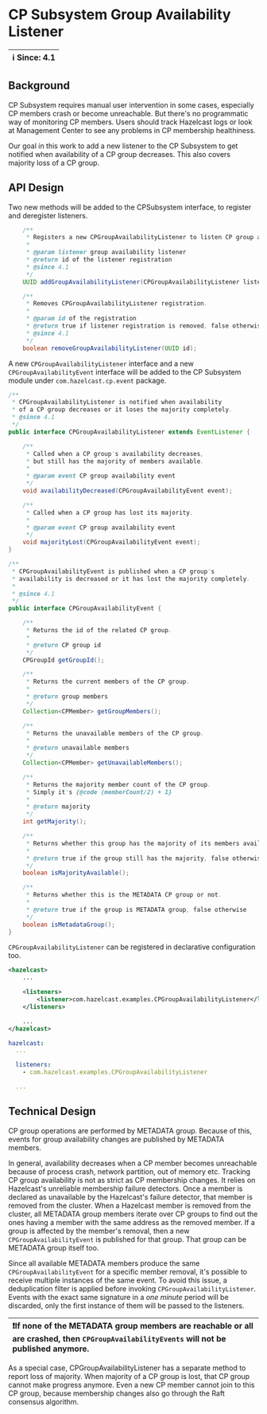 # CP Subsystem Group Availability Listener

|ℹ️ Since: 4.1| 
|-------------|

## Background

CP Subsystem requires manual user intervention in some cases, especially CP members crash or become unreachable. 
But there's no programmatic way of monitoring CP members. Users should track Hazelcast logs or look at Management Center 
to see any problems in CP membership healthiness. 

Our goal in this work to add a new listener to the CP Subsystem to get notified when availability of a CP group decreases. 
This also covers majority loss of a CP group.


## API Design

Two new methods will be added to the CPSubsystem interface, to register and deregister listeners.

```java
    /**
     * Registers a new CPGroupAvailabilityListener to listen CP group availability changes.
     *
     * @param listener group availability listener
     * @return id of the listener registration
     * @since 4.1
     */
    UUID addGroupAvailabilityListener(CPGroupAvailabilityListener listener);

    /**
     * Removes CPGroupAvailabilityListener registration.
     *
     * @param id of the registration
     * @return true if listener registration is removed, false otherwise
     * @since 4.1
     */
    boolean removeGroupAvailabilityListener(UUID id);
```                        

A new `CPGroupAvailabilityListener` interface and a new `CPGroupAvailabilityEvent` interface will be added to the 
CP Subsystem module under `com.hazelcast.cp.event` package.

```java
/**
 * CPGroupAvailabilityListener is notified when availability
 * of a CP group decreases or it loses the majority completely.
 * @since 4.1
 */
public interface CPGroupAvailabilityListener extends EventListener {

    /**
     * Called when a CP group's availability decreases,
     * but still has the majority of members available.
     *
     * @param event CP group availability event
     */
    void availabilityDecreased(CPGroupAvailabilityEvent event);

    /**
     * Called when a CP group has lost its majority.
     *
     * @param event CP group availability event
     */
    void majorityLost(CPGroupAvailabilityEvent event);
}
```       

```java 
/**
 * CPGroupAvailabilityEvent is published when a CP group's
 * availability is decreased or it has lost the majority completely.
 *
 * @since 4.1
 */
public interface CPGroupAvailabilityEvent {

    /**
     * Returns the id of the related CP group.
     *
     * @return CP group id
     */
    CPGroupId getGroupId();

    /**
     * Returns the current members of the CP group.
     *
     * @return group members
     */
    Collection<CPMember> getGroupMembers();

    /**
     * Returns the unavailable members of the CP group.
     *
     * @return unavailable members
     */
    Collection<CPMember> getUnavailableMembers();

    /**
     * Returns the majority member count of the CP group.
     * Simply it's {@code (memberCount/2) + 1}
     *
     * @return majority
     */
    int getMajority();

    /**
     * Returns whether this group has the majority of its members available or not.
     *
     * @return true if the group still has the majority, false otherwise
     */
    boolean isMajorityAvailable();

    /**
     * Returns whether this is the METADATA CP group or not.
     *
     * @return true if the group is METADATA group, false otherwise
     */
    boolean isMetadataGroup();
}
```    

`CPGroupAvailabilityListener` can be registered in declarative configuration too.

```xml
<hazelcast>
    ...

    <listeners>
        <listener>com.hazelcast.examples.CPGroupAvailabilityListener</listener>
    </listeners>

    ...
</hazelcast>
```          

```yaml
hazelcast:
  ...

  listeners:
    - com.hazelcast.examples.CPGroupAvailabilityListener

  ...
```

## Technical Design

CP group operations are performed by METADATA group. Because of this, events for group availability changes are published 
by METADATA members.

In general, availability decreases when a CP member becomes unreachable because of process crash, network partition, 
out of memory etc. Tracking CP group availability is not as strict as CP membership changes. It relies on Hazelcast's 
unreliable membership failure detectors. Once a member is declared as unavailable by the Hazelcast's failure detector, 
that member is removed from the cluster. When a Hazelcast member is removed from the cluster, all METADATA group members 
iterate over CP groups to find out the ones having a member with the same address as the removed member. If a group is 
affected by the member's removal, then a new `CPGroupAvailabilityEvent` is published for that group. That group can be 
METADATA group itself too.

Since all available METADATA members produce the same `CPGroupAvailabilityEvent` for a specific member removal, 
it's possible to receive multiple instances of the same event. To avoid this issue, a deduplication filter is applied 
before invoking `CPGroupAvailabilityListener`. Events with the exact same signature in a _one minute_ period will be 
discarded, only the first instance of them will be passed to the listeners. 

|❗If none of the METADATA group members are reachable or all are crashed, then `CPGroupAvailabilityEvents` will not be published anymore.|
|:-----------------------------------------|

As a special case, CPGroupAvailabilityListener has a separate method to report loss of majority. 
When majority of a CP group is lost, that CP group cannot make progress anymore. Even a new CP member cannot join
to this CP group, because membership changes also go through the Raft consensus algorithm. 
